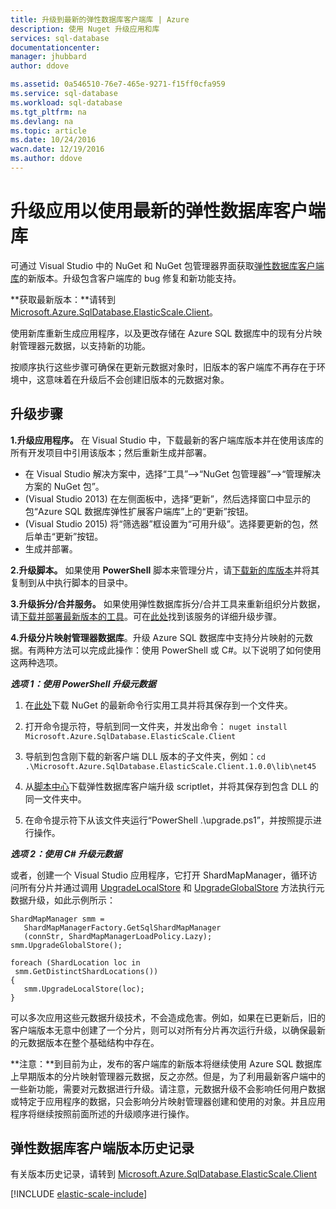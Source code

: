 ```yaml
---
title: 升级到最新的弹性数据库客户端库 | Azure
description: 使用 Nuget 升级应用和库
services: sql-database
documentationcenter: 
manager: jhubbard
author: ddove

ms.assetid: 0a546510-76e7-465e-9271-f15ff0cfa959
ms.service: sql-database
ms.workload: sql-database
ms.tgt_pltfrm: na
ms.devlang: na
ms.topic: article
ms.date: 10/24/2016
wacn.date: 12/19/2016
ms.author: ddove
---
```


# 升级应用以使用最新的弹性数据库客户端库

可通过 Visual Studio 中的 NuGet 和 NuGet 包管理器界面获取[弹性数据库客户端库](./sql-database-elastic-database-client-library.md)的新版本。升级包含客户端库的 bug 修复和新功能支持。

**获取最新版本：**请转到 [Microsoft.Azure.SqlDatabase.ElasticScale.Client](https://www.nuget.org/packages/Microsoft.Azure.SqlDatabase.ElasticScale.Client)。

使用新库重新生成应用程序，以及更改存储在 Azure SQL 数据库中的现有分片映射管理器元数据，以支持新的功能。

按顺序执行这些步骤可确保在更新元数据对象时，旧版本的客户端库不再存在于环境中，这意味着在升级后不会创建旧版本的元数据对象。

## 升级步骤
**1.升级应用程序。** 在 Visual Studio 中，下载最新的客户端库版本并在使用该库的所有开发项目中引用该版本；然后重新生成并部署。

* 在 Visual Studio 解决方案中，选择“工具”-->“NuGet 包管理器”-->“管理解决方案的 NuGet 包”。
* (Visual Studio 2013) 在左侧面板中，选择“更新”，然后选择窗口中显示的包“Azure SQL 数据库弹性扩展客户端库”上的“更新”按钮。
* (Visual Studio 2015) 将“筛选器”框设置为“可用升级”。选择要更新的包，然后单击“更新”按钮。
* 生成并部署。

**2.升级脚本。** 如果使用 **PowerShell** 脚本来管理分片，请[下载新的库版本](https://www.nuget.org/packages/Microsoft.Azure.SqlDatabase.ElasticScale.Client)并将其复制到从中执行脚本的目录中。

**3.升级拆分/合并服务。** 如果使用弹性数据库拆分/合并工具来重新组织分片数据，请[下载并部署最新版本的工具](https://www.nuget.org/packages/Microsoft.Azure.SqlDatabase.ElasticScale.Service.SplitMerge)。可在[此处](./sql-database-elastic-scale-overview-split-and-merge.md)找到该服务的详细升级步骤。

**4.升级分片映射管理器数据库**。升级 Azure SQL 数据库中支持分片映射的元数据。有两种方法可以完成此操作：使用 PowerShell 或 C#。以下说明了如何使用这两种选项。

***选项 1：使用 PowerShell 升级元数据***

1. 在[此处](http://nuget.org/nuget.exe)下载 NuGet 的最新命令行实用工具并将其保存到一个文件夹。
2. 打开命令提示符，导航到同一文件夹，并发出命令：
`nuget install Microsoft.Azure.SqlDatabase.ElasticScale.Client`

3. 导航到包含刚下载的新客户端 DLL 版本的子文件夹，例如：`cd .\Microsoft.Azure.SqlDatabase.ElasticScale.Client.1.0.0\lib\net45`

4. 从[脚本中心](https://gallery.technet.microsoft.com/scriptcenter/Azure-SQL-Database-Elastic-6442e6a9)下载弹性数据库客户端升级 scriptlet，并将其保存到包含 DLL 的同一文件夹中。

5. 在命令提示符下从该文件夹运行“PowerShell .\\upgrade.ps1”，并按照提示进行操作。
 
***选项 2：使用 C# 升级元数据***

或者，创建一个 Visual Studio 应用程序，它打开 ShardMapManager，循环访问所有分片并通过调用 [UpgradeLocalStore](https://msdn.microsoft.com/zh-cn/library/azure/microsoft.azure.sqldatabase.elasticscale.shardmanagement.shardmapmanager.upgradelocalstore.aspx) 和 [UpgradeGlobalStore](https://msdn.microsoft.com/zh-cn/library/azure/microsoft.azure.sqldatabase.elasticscale.shardmanagement.shardmapmanager.upgradeglobalstore.aspx) 方法执行元数据升级，如此示例所示：

	ShardMapManager smm =
	   ShardMapManagerFactory.GetSqlShardMapManager
	   (connStr, ShardMapManagerLoadPolicy.Lazy); 
	smm.UpgradeGlobalStore(); 
	
	foreach (ShardLocation loc in
	 smm.GetDistinctShardLocations()) 
	{   
	   smm.UpgradeLocalStore(loc); 
	} 

可以多次应用这些元数据升级技术，不会造成危害。例如，如果在已更新后，旧的客户端版本无意中创建了一个分片，则可以对所有分片再次运行升级，以确保最新的元数据版本在整个基础结构中存在。

**注意：**到目前为止，发布的客户端库的新版本将继续使用 Azure SQL 数据库上早期版本的分片映射管理器元数据，反之亦然。但是，为了利用最新客户端中的一些新功能，需要对元数据进行升级。请注意，元数据升级不会影响任何用户数据或特定于应用程序的数据，只会影响分片映射管理器创建和使用的对象。并且应用程序将继续按照前面所述的升级顺序进行操作。

## 弹性数据库客户端版本历史记录 

有关版本历史记录，请转到 [Microsoft.Azure.SqlDatabase.ElasticScale.Client](https://www.nuget.org/packages/Microsoft.Azure.SqlDatabase.ElasticScale.Client)

[!INCLUDE [elastic-scale-include](../../includes/elastic-scale-include.md)]

<!--Image references-->
[1]: ./media/sql-database-elastic-scale-upgrade-client-library/nuget-upgrade.png
 
<!---HONumber=Mooncake_1212_2016-->